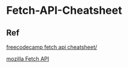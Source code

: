# Fetch-API-Cheatsheet

## Ref
[freecodecamp fetch api cheatsheet/](https://www.freecodecamp.org/news/fetch-api-cheatsheet/)

[mozilla Fetch API](https://developer.mozilla.org/en-US/docs/Web/API/Fetch_API)
